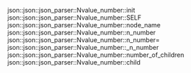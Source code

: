 json::json::json_parser::Nvalue_number::init
json::json::json_parser::Nvalue_number::SELF
json::json::json_parser::Nvalue_number::node_name
json::json::json_parser::Nvalue_number::n_number
json::json::json_parser::Nvalue_number::n_number=
json::json::json_parser::Nvalue_number::_n_number
json::json::json_parser::Nvalue_number::number_of_children
json::json::json_parser::Nvalue_number::child